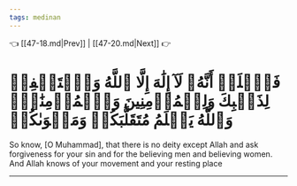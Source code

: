 ```yaml
---
tags: medinan
---
```


👈 [[47-18.md|Prev]] | [[47-20.md|Next]] 👉

# فَٱعۡلَمۡ أَنَّهُۥ لَآ إِلَٰهَ إِلَّا ٱللَّهُ وَٱسۡتَغۡفِرۡ لِذَنۢبِكَ وَلِلۡمُؤۡمِنِينَ وَٱلۡمُؤۡمِنَٰتِۗ وَٱللَّهُ يَعۡلَمُ مُتَقَلَّبَكُمۡ وَمَثۡوَىٰكُمۡ

So know, [O Muhammad], that there is no deity except Allah and ask forgiveness for your sin and for the believing men and believing women. And Allah knows of your movement and your resting place

---

